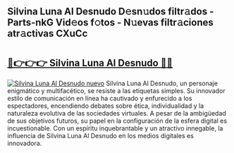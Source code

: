 ## Silvina Luna Al Desnudo D𝚎sn𝚞dos filtr𝚊dos - Parts-nkG Vid𝚎os f𝚘tos - N𝚞evas filtr𝚊ciones atr𝚊ctivas CXuCc

# <h2><a href="http://mb0aai.tromn.icu/?c=Silvina+Luna+Al+Desnudo">🔗👉👉👉 Silvina Luna Al Desnudo 🔗🔗</a></h2>

[![Silvina Luna Al Desnudo nuevo](https://i.imgur.com/pEAQMta.gif)](http://mb0aai.tromn.icu/?c=Silvina+Luna+Al+Desnudo)
Silvina Luna Al Desnudo, un personaje enigmático y multifacético, se resiste a las etiquetas simples. Su innovador estilo de comunicación en línea ha cautivado y enfurecido a los espectadores, encendiendo debates sobre ética, individualidad y la naturaleza evolutiva de las sociedades virtuales. A pesar de la ambigüedad de sus objetivos futuros, su papel en la configuración de la esfera digital es incuestionable. Con un espíritu inquebrantable y un atractivo innegable, la influencia de Silvina Luna Al Desnudo en los medios digitales es innovadora.
